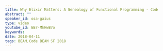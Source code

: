 ```yaml
---
title: Why Elixir Matters: A Genealogy of Functional Programming - Code BEAM SF 2018
abstract: ""
speaker_id: osa-gaius
type: video
youtube_id: EE7-MkHwB7o
keywords: 
date: 2018-04-11
tags: BEAM,Code BEAM SF 2018
---
```


